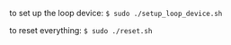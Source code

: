 to set up the loop device:
`$ sudo ./setup_loop_device.sh`

to reset everything:
`$ sudo ./reset.sh`
